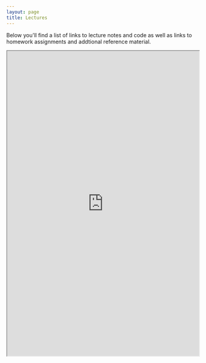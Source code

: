 ```yaml
---
layout: page
title: Lectures
---
```


Below you'll find a list of links to lecture notes and code as well as links to homework
assignments and addtional reference material. 

<iframe src="https://docs.google.com/spreadsheets/d/1lnqOXCAOqYrIrvtqOesWbi2G6aVdH5NUz6j2_Liptlk/pubhtml?gid=0&single=true&amp;widget=true&amp;headers=false" width="100%" height="800"></iframe>
